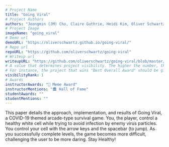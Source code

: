 ```yaml
---
# Project Name
title: "Going Viral"
# Project Authors
authors: "Jeongmin (JM) Cho, Claire Guthrie, Heidi Kim, Oliver Schwartz"
# Project Image
imageName: "going_viral"
# Demo url
demoURL: "https://oliverschwartz.github.io/going-viral/"
# Repo url
repoURL: "https://github.com/oliverschwartz/going-viral"
# Writeup url
writeupURL: "https://github.com/oliverschwartz/going-viral/blob/master/COS%20426_%20Final%20Write%20Up.pdf"
# A value that determines project visibility. The higher the number, the closer it will appear to the top
# For instance, the project that wins "Best Overall Award" should be given the highest visibilityRank
visibilityRank: 1
# Awards
instructorAwards: "🤪 Meme Award"
instructorMentions: "🏛️ Hall of Fame"
studentAwards: ""
studentMentions: ""
---
```

This paper details the approach, implementation, and results of Going Viral, a COVID-19 themed arcade-type survival game. You, the player, control a healthy white cell while trying to avoid infection by enemy virus particles. You control your cell with the arrow keys and the spacebar (to jump). As you successfully complete levels, the game becomes more difficult, challenging the user to be more daring. Stay Healthy!
